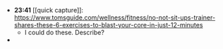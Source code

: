 - **23:41** [[quick capture]]:  https://www.tomsguide.com/wellness/fitness/no-not-sit-ups-trainer-shares-these-6-exercises-to-blast-your-core-in-just-12-minutes
	- I could do these. Describe?
-